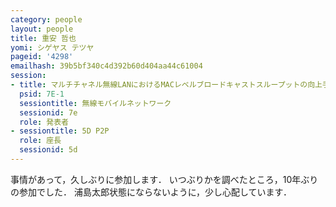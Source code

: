 ```yaml
---
category: people
layout: people
title: 重安 哲也
yomi: シゲヤス テツヤ
pageid: '4298'
emailhash: 39b5bf340c4d392b60d404aa44c61004
session:
- title: マルチチャネル無線LANにおけるMACレベルブロードキャストスループットの向上手法
  psid: 7E-1
  sessiontitle: 無線モバイルネットワーク
  sessionid: 7e
  role: 発表者
- sessiontitle: 5D P2P
  role: 座長
  sessionid: 5d
---
```

事情があって，久しぶりに参加します．
いつぶりかを調べたところ，10年ぶりの参加でした．
浦島太郎状態にならないように，少し心配しています．
